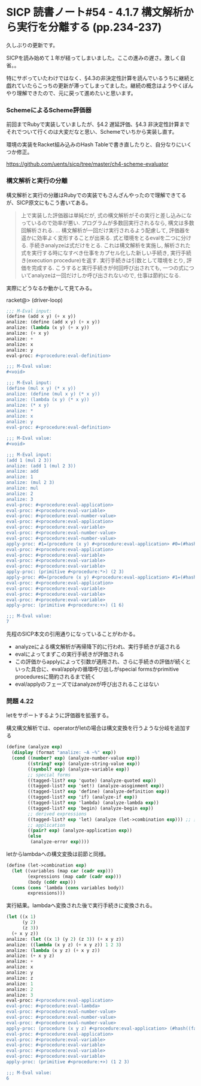 SICP 読書ノート#54 - 4.1.7 構文解析から実行を分離する (pp.234-237)
======================================

久しぶりの更新です。

SICPを読み始めて１年が経ってしまいました。ここの進みの遅さ。激しく自省。。

特にサボっていたわけではなく、§4.3の非決定性計算を読んでいるうちに継続と戯れていたらこっちの更新が滞ってしまってました。継続の概念はようやくぼんやり理解できたので、元に戻って進めたいと思います。


### SchemeによるScheme評価器

前回までRubyで実装していましたが、§4.2 遅延評価、§4.3 非決定性計算までそれでついて行くのは大変だなと思い、Schemeでいちから実装し直す。

環境の実装をRacket組み込みのHash Tableで書き直したりと、自分なりにいくつか修正。

https://github.com/uents/sicp/tree/master/ch4-scheme-evaluator


### 構文解析と実行の分離

構文解析と実行の分離はRubyでの実装でもさんざんやったので理解できてるが、SICP原文にもこう書いてある。

> 上で実装した評価器は単純だが, 式の構文解析がその実行と差し込みになっているので効率が悪い. プログラムが多数回実行されるなら, 構文は多数回解析される. 
> ...
> 構文解析が一回だけ実行されるよう配慮して, 評価器を遥かに効率よく変形することが出来る. 式と環境をとるevalを二つに分ける. 手続きanalyzeは式だけをとる. これは構文解析を実施し, 解析された式を実行する時になすべき仕事をカプセル化した新しい手続き, 実行手続き(execution procedure)を返す. 実行手続きは引数として環境をとり, 評価を完成する. こうすると実行手続きが何回呼び出されても, 一つの式についてanalyzeは一回だけしか呼び出されないので, 仕事は節約になる. 

実際にどうなるか動かして見てみる。

racket@> (driver-loop)

```scheme
;;; M-Eval input:
(define (add x y) (+ x y))
analize: (define (add x y) (+ x y)) 
analize: (lambda (x y) (+ x y)) 
analize: (+ x y) 
analize: + 
analize: x 
analize: y 
eval-proc: #<procedure:eval-definition> 

;;; M-Eval value:
#<void>

;;; M-Eval input:
(define (mul x y) (* x y))
analize: (define (mul x y) (* x y)) 
analize: (lambda (x y) (* x y)) 
analize: (* x y) 
analize: * 
analize: x 
analize: y 
eval-proc: #<procedure:eval-definition> 

;;; M-Eval value:
#<void>

;;; M-Eval input:
(add 1 (mul 2 3))
analize: (add 1 (mul 2 3)) 
analize: add 
analize: 1 
analize: (mul 2 3) 
analize: mul 
analize: 2 
analize: 3 
eval-proc: #<procedure:eval-application> 
eval-proc: #<procedure:eval-variable> 
eval-proc: #<procedure:eval-number-value> 
eval-proc: #<procedure:eval-application> 
eval-proc: #<procedure:eval-variable> 
eval-proc: #<procedure:eval-number-value> 
eval-proc: #<procedure:eval-number-value> 
apply-proc: #1=(procedure (x y) #<procedure:eval-application> #0=(#hash((add . (procedure (x y) #<procedure:eval-application> #0#)) (false . #<procedure:...aluator/repl.scm:19:33>) (+ . (primitive #<procedure:+>)) (- . (primitive #<procedure:->)) (* . (primitive #<procedure:*>)) (/ . (primitive #<procedure:/>)) (= . (primitive #<procedure:=>)) (mul . #1#) (true . #<procedure:...aluator/repl.scm:18:32>)) #hash())) (2 3) 
eval-proc: #<procedure:eval-application> 
eval-proc: #<procedure:eval-variable> 
eval-proc: #<procedure:eval-variable> 
eval-proc: #<procedure:eval-variable> 
apply-proc: (primitive #<procedure:*>) (2 3) 
apply-proc: #0=(procedure (x y) #<procedure:eval-application> #1=(#hash((add . #0#) (false . #<procedure:...aluator/repl.scm:19:33>) (+ . (primitive #<procedure:+>)) (- . (primitive #<procedure:->)) (* . (primitive #<procedure:*>)) (/ . (primitive #<procedure:/>)) (= . (primitive #<procedure:=>)) (mul . (procedure (x y) #<procedure:eval-application> #1#)) (true . #<procedure:...aluator/repl.scm:18:32>)) #hash())) (1 6) 
eval-proc: #<procedure:eval-application> 
eval-proc: #<procedure:eval-variable> 
eval-proc: #<procedure:eval-variable> 
eval-proc: #<procedure:eval-variable> 
apply-proc: (primitive #<procedure:+>) (1 6) 

;;; M-Eval value:
7
```

先程のSICP本文の引用通りになっていることがわかる。

- analyzeによる構文解析が再帰降下的に行われ、実行手続きが返される
- evalによってまずこの実行手続きが評価される
- この評価からapplyによって引数が適用され、さらに手続きの評価が続くといった具合に、eval/applyの循環呼び出しがspecial formsかprimitive proceduresに簡約されるまで続く
- eval/applyのフェーズではanalyzeが呼び出されることはない


### 問題 4.22

letをサポートするように評価器を拡張する。

構文構文解析では、operatorがletの場合は構文変換を行うような分岐を追加する

```scheme
(define (analyze exp)
  (display (format "analize: ~A ~%" exp))
  (cond ((number? exp) (analyze-number-value exp))
		((string? exp) (analyze-string-value exp))
		((symbol? exp) (analyze-variable exp))
		;; special forms
		((tagged-list? exp 'quote) (analyze-quoted exp))
		((tagged-list? exp 'set!) (analyze-assginment exp))
		((tagged-list? exp 'define) (analyze-definition exp))
		((tagged-list? exp 'if) (analyze-if exp))
		((tagged-list? exp 'lambda) (analyze-lambda exp))
		((tagged-list? exp 'begin) (analyze-begin exp))
		;; derived expressions
		((tagged-list? exp 'let) (analyze (let->combination exp))) ;; 追加
		;; application
		((pair? exp) (analyze-application exp))
		(else
		 (analyze-error exp))))
```

letからlambdaへの構文変換は前節と同様。

```scheme
(define (let->combination exp)
  (let ((variables (map car (cadr exp)))
		(expressions (map cadr (cadr exp)))
		(body (cddr exp)))
  (cons (cons 'lambda (cons variables body))
		expressions)))
```

実行結果。lambdaへ変換された後で実行手続きに変換される。

```scheme
(let ((x 1)
	  (y 2)
	  (z 3))
  (+ x y z))
analize: (let ((x 1) (y 2) (z 3)) (+ x y z)) 
analize: ((lambda (x y z) (+ x y z)) 1 2 3) 
analize: (lambda (x y z) (+ x y z)) 
analize: (+ x y z) 
analize: + 
analize: x 
analize: y 
analize: z 
analize: 1 
analize: 2 
analize: 3 
eval-proc: #<procedure:eval-application> 
eval-proc: #<procedure:eval-lambda> 
eval-proc: #<procedure:eval-number-value> 
eval-proc: #<procedure:eval-number-value> 
eval-proc: #<procedure:eval-number-value> 
apply-proc: (procedure (x y z) #<procedure:eval-application> (#hash((false . #<procedure:...aluator/repl.scm:20:33>) (+ . (primitive #<procedure:+>)) (- . (primitive #<procedure:->)) (* . (primitive #<procedure:*>)) (/ . (primitive #<procedure:/>)) (= . (primitive #<procedure:=>)) (true . #<procedure:...aluator/repl.scm:19:32>)) #hash())) (1 2 3) 
eval-proc: #<procedure:eval-application> 
eval-proc: #<procedure:eval-variable> 
eval-proc: #<procedure:eval-variable> 
eval-proc: #<procedure:eval-variable> 
eval-proc: #<procedure:eval-variable> 
apply-proc: (primitive #<procedure:+>) (1 2 3)

;;; M-Eval value:
6
```
